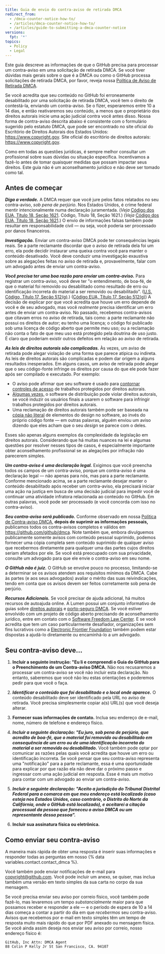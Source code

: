 ```yaml
---
title: Guia de envio do contra-aviso de retirada DMCA
redirect_from:
  - /dmca-counter-notice-how-to/
  - /articles/dmca-counter-notice-how-to/
  - /articles/guide-to-submitting-a-dmca-counter-notice
versions:
  fpt: '*'
topics:
  - Policy
  - Legal
---
```


Este guia descreve as informações de que o GitHub precisa para processar um contra-aviso em uma solicitação de retirada DMCA. Se você tiver dúvidas mais gerais sobre o que é a DMCA ou como o GitHub processa solicitações de retirada DMCA, por favor, reveja nossa [Política de Aviso de Retirada DMCA](/articles/dmca-takedown-policy).

Se você acredita que seu conteúdo no GitHub foi erroneamente desabilitado por uma solicitação de retirada DMCA, você tem o direito de contestá-la, enviando um contra-aviso. Se o fizer, esperaremos entre 10 a 14 dias, e então reativaremos seu conteúdo, a menos que o proprietário dos direitos autorais inicie uma ação judicial contra você antes disso. Nossa forma de contra-aviso descrita abaixo é consistente com o formulário sugerido pelo estatuto DMCA, que pode ser encontrado no site oficial do Escritório de Direitos Autorais dos Estados Unidos: <https://www.copyright.gov>. Site oficial do escritório de direitos autorais: <https://www.copyright.gov>.

Como em todas as questões jurídicas, é sempre melhor consultar um profissional sobre suas dúvidas ou situação específica. Incentivamos a fazê-lo antes de tomar quaisquer medidas que possam impactar seus direitos. Este guia não é um aconselhamento jurídico e não deve ser tomado como tal.

## Antes de começar

***Diga a verdade.*** A DMCA requer que você jure pelos fatos relatados no seu contra-aviso, *sob pena de perjúrio*. Nos Estados Unidos, é crime federal mentir intencionalmente numa declaração juramentada. (*Veja* [Código dos EUA, Título 18, Seção 1621](https://www.gpo.gov/fdsys/pkg/USCODE-2011-title18/html/USCODE-2011-title18-partI-chap79-sec1621.htm). Código, Título 18, Seção 1621</a>.) (*Veja* [Código dos EUA, Título 18, Seção 1621](https://www.gpo.gov/fdsys/pkg/USCODE-2011-title18/html/USCODE-2011-title18-partI-chap79-sec1621.htm).) O envio de informações falsas também pode resultar em responsabilidade civil — ou seja, você poderia ser processado por danos financeiros.

***Investigação.*** Enviar um contra-aviso DMCA pode ter consequências legais reais. Se a parte reclamante discordar que o aviso de retirada dela foi um erro, ela pode decidir instaurar uma queixa contra você para manter o conteúdo desativado. Você deve conduzir uma investigação exaustiva sobre as alegações feitas no aviso de retirada e, provavelmente, falar com um advogado antes de enviar um contra-aviso.

***Você precisa ter uma boa razão para enviar um contra-aviso.*** Para registrar um contra-aviso, você deve ter "o entendimento, de boa-fé, de que o material foi removido ou desabilitado como resultado de erro ou identificação incorreta do material a ser removido ou desabilitado". ([U.S. Código, Título 17, Seção 512(g)](https://www.copyright.gov/title17/92chap5.html#512).) ([Código EUA, Título 17, Seção 512(g)](http://www.copyright.gov/title17/92chap5.html#512)) A decisão de explicar por que você acredita que houve um erro depende de você e de seu advogado, mas você *realmente* precisa identificar um erro antes de enviar um contra-aviso. No passado, recebemos contra-avisos que citavam erros no aviso de retirada, tais como: a parte reclamante não possui os direitos de autor; eu tenho uma licença; o código foi publicado sob uma licença de código aberto que permite meu uso; ou a reclamação não conta o fato de que meu uso está protegido pela doutrina de uso justo. É claro que poderiam existir outros defeitos em relação ao aviso de retirada.

***As leis de direitos autorais são complicadas.*** Às vezes, um aviso de retirada pode alegar violação de uma forma que parece atípica ou indireta. As leis de direitos autorais são complicadas e podem dar origem a alguns resultados inesperados. Em alguns casos, um aviso de retirada pode alegar que o seu código-fonte infringe os direitos por causa do que ele pode fazer após ser compilado e executado. Por exemplo:
  - O aviso pode afirmar que seu software é usado para [contornar controles de acesso](https://www.copyright.gov/title17/92chap12.html) de trabalhos protegidos por direitos autorais.
  - [Algumas vezes,](https://www.copyright.gov/docs/mgm/) o software de distribuição pode violar direitos autorais, se você induzir os usuários finais a usarem o software para infringir trabalhos protegidos por direitos autorais.
  - Uma reclamação de direitos autorais também pode ser baseada na [cópia não literal](https://en.wikipedia.org/wiki/Substantial_similarity) de elementos do design no software, ao invés do próprio código fonte — em outras palavras, alguém enviou um aviso dizendo que eles acham que o seu *design* se parece com o deles.

Esses são apenas alguns exemplos da complexidade da legislação em direitos autorais. Considerando que há muitas nuances na lei e algumas questões por resolver nesses tipos de casos, é especialmente importante obter aconselhamento profissional se as alegações por infração não parecerem simples.

***Um contra-aviso é uma declaração legal.*** Exigimos que você preencha todos os campos de um contra-aviso, porque um contra-aviso é uma declaração legal — não apenas para nós, mas para a parte reclamante. Conforme mencionado acima, se a parte reclamante desejar manter o conteúdo desabilitado após receber um contra-aviso, ela precisará iniciar uma ação na justiça em busca de uma decisão judicial para impedir você de continuar uma atividade infratora relacionada ao conteúdo no GitHub. Em outras palavras, você pode ser processado (e você concorda com isso no contra-aviso).

***Seu contra-aviso será publicado.*** Conforme observado em nossa [Política de Contra-aviso DMCA](/articles/dmca-takedown-policy#d-transparency), **depois de suprimir as informações pessoais,** publicamos todos os contra-avisos completos e válidos em <https://github.com/github/dmca>. Note também que, embora divulguemos publicamente somente avisos com conteúdo pessoal suprimido, podemos fornecer uma cópia completa sem conteúdo suprimido de qualquer aviso que recebermos diretamente para qualquer uma das partes cujos direitos seriam afetados por ele. Se você está preocupado com sua privacidade, consulte um advogado para que ele envie o contra-aviso em seu nome.

***O GitHub não é juiz.*** O GitHub se envolve pouco no processo, limitando-se a determinar se os avisos atendem aos requisitos mínimos da DMCA. Cabe às partes (e aos seus advogados) avaliar o mérito das suas reivindicações, tendo em conta que os avisos devem ser feitos corretamente sob pena de perjúrio.

***Recursos Adicionais.*** Se você precisar de ajuda adicional, há muitos recursos de autoajuda online. A Lumen possui um conjunto informativo de guias sobre [direitos autorais](https://www.lumendatabase.org/topics/5) e [porto-seguro DMCA](https://www.lumendatabase.org/topics/14). Se você estiver envolvido com um projeto de código aberto precisando de aconselhamento jurídico, entre em contato com o [Software Freedom Law Center](https://www.softwarefreedom.org/about/contact/). E se você acredita que tem um caso particularmente desafiador, organizações sem fins lucrativos como a [Electronic Frontier Foundation](https://www.eff.org/pages/legal-assistance) também podem estar dispostas a ajudá-lo diretamente ou encaminhá-lo a um advogado.

## Seu contra-aviso deve...

1. **Incluir a seguinte instrução: "Eu li e compreendi o Guia do GitHub para o Preenchimento de um Contra-aviso DMCA.** Não nos recusaremos a processar um contra-aviso se você não incluir esta declaração. No entanto, saberemos que você não leu estas orientações e poderemos pedir para que você o faça.

2. ***Identificar o conteúdo que foi desabilitado e o local onde aparece.*** O conteúdo desabilitado deve ser identificado pela URL no aviso de retirada. Você precisa simplesmente copiar a(s) URL(s) que você deseja alterar.

3. **Fornecer suas informações de contato.** Inclua seu endereço de e-mail, nome, número de telefone e endereço físico.

4. ***Incluir a seguinte declaração: "Eu juro, sob pena de perjúrio, que acredito de boa-fé, que o material foi removido ou desabilitado em consequência de um erro ou de uma identificação incorreta do material a ser removido ou desabilitado.*** Você também pode optar por comunicar as razões pelas quais você acredita que houve um erro ou identificação incorreta. Se você pensar que seu contra-aviso representa uma "notificação" para a parte reclamante, essa é uma oportunidade para explicar por que razão ela não deve dar o próximo passo e ingressar com uma ação judicial em resposta. Esse é mais um motivo para contar com um advogado ao enviar um contra-aviso.

5. ***Incluir a seguinte declaração: "Aceito a jurisdição do Tribunal Distrital Federal para a comarca em que meu endereço está localizado (caso esteja nos Estados Unidos, caso contrário, o Distrito do Norte da Califórnia, onde o GitHub está localizado), e aceitarei a citação processual da pessoa que forneceu o aviso DMCA ou um representante dessa pessoa".***

6. **Incluir sua assinatura física ou eletrônica.**

## Como enviar seu contra-aviso

A maneira mais rápida de obter uma resposta é inserir suas informações e responder todas as perguntas em nosso {% data variables.contact.contact_dmca %}.

Você também pode enviar notificações de e-mail para <copyright@github.com>. Você pode incluir um anexo, se quiser, mas inclua também uma versão em texto simples da sua carta no corpo da sua mensagem.

Se você precisa enviar seu aviso por correio físico, você também pode fazê-lo, mas levaremos um tempo *substancialmente* maior para que possamos receber e responder a ele — e o período de espera de 10 a 14 dias começa a contar a partir do dia em que *recebermos* seu contra-aviso. Avisos que recebemos por e-mail em texto simples têm um tempo de resposta muito mais rápido do que por PDF anexado ou mensagem física. Se você ainda assim deseja nos enviar seu aviso por correio, nosso endereço físico é:

```
GitHub, Inc Attn: DMCA Agent
88 Colin P Kelly Jr St San Francisco, CA. 94107
```
